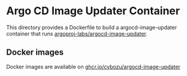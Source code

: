 # Argo CD Image Updater Container

This directory provides a Dockerfile to build a argocd-image-updater container
that runs [argoproj-labs/argocd-image-updater](https://github.com/argoproj-labs/argocd-image-updater).

## Docker images

Docker images are available on [ghcr.io/cybozu/argocd-image-updater](https://ghcr.io/cybozu/argocd-image-updater)
